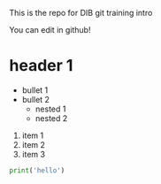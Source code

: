 This is the repo for DIB git training intro

You can edit in github!

# header 1

- bullet 1
- bullet 2
    - nested 1
    - nested 2

1. item 1
1. item 2
3. item 3

```python
print('hello')
```
